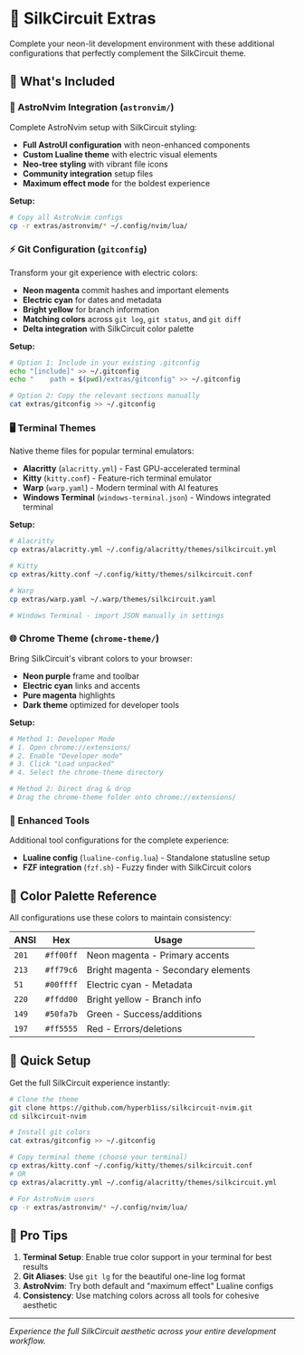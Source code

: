 # 🌈 SilkCircuit Extras

Complete your neon-lit development environment with these additional configurations that perfectly complement the SilkCircuit theme.

## 📁 What's Included

### 🚀 AstroNvim Integration (`astronvim/`)

Complete AstroNvim setup with SilkCircuit styling:

- **Full AstroUI configuration** with neon-enhanced components
- **Custom Lualine theme** with electric visual elements
- **Neo-tree styling** with vibrant file icons
- **Community integration** setup files
- **Maximum effect mode** for the boldest experience

**Setup:**

```bash
# Copy all AstroNvim configs
cp -r extras/astronvim/* ~/.config/nvim/lua/
```

### ⚡ Git Configuration (`gitconfig`)

Transform your git experience with electric colors:

- **Neon magenta** commit hashes and important elements
- **Electric cyan** for dates and metadata
- **Bright yellow** for branch information
- **Matching colors** across `git log`, `git status`, and `git diff`
- **Delta integration** with SilkCircuit color palette

**Setup:**

```bash
# Option 1: Include in your existing .gitconfig
echo "[include]" >> ~/.gitconfig
echo "    path = $(pwd)/extras/gitconfig" >> ~/.gitconfig

# Option 2: Copy the relevant sections manually
cat extras/gitconfig >> ~/.gitconfig
```

### 🖥️ Terminal Themes

Native theme files for popular terminal emulators:

- **Alacritty** (`alacritty.yml`) - Fast GPU-accelerated terminal
- **Kitty** (`kitty.conf`) - Feature-rich terminal emulator
- **Warp** (`warp.yaml`) - Modern terminal with AI features
- **Windows Terminal** (`windows-terminal.json`) - Windows integrated terminal

**Setup:**

```bash
# Alacritty
cp extras/alacritty.yml ~/.config/alacritty/themes/silkcircuit.yml

# Kitty
cp extras/kitty.conf ~/.config/kitty/themes/silkcircuit.conf

# Warp
cp extras/warp.yaml ~/.warp/themes/silkcircuit.yaml

# Windows Terminal - import JSON manually in settings
```

### 🌐 Chrome Theme (`chrome-theme/`)

Bring SilkCircuit's vibrant colors to your browser:

- **Neon purple** frame and toolbar
- **Electric cyan** links and accents
- **Pure magenta** highlights
- **Dark theme** optimized for developer tools

**Setup:**

```bash
# Method 1: Developer Mode
# 1. Open chrome://extensions/
# 2. Enable "Developer mode"
# 3. Click "Load unpacked"
# 4. Select the chrome-theme directory

# Method 2: Direct drag & drop
# Drag the chrome-theme folder onto chrome://extensions/
```

### 🎨 Enhanced Tools

Additional tool configurations for the complete experience:

- **Lualine config** (`lualine-config.lua`) - Standalone statusline setup
- **FZF integration** (`fzf.sh`) - Fuzzy finder with SilkCircuit colors

## 🎨 Color Palette Reference

All configurations use these colors to maintain consistency:

| ANSI | Hex | Usage |
|------|-----|-------|
| `201` | `#ff00ff` | Neon magenta - Primary accents |
| `213` | `#ff79c6` | Bright magenta - Secondary elements |
| `51` | `#00ffff` | Electric cyan - Metadata |
| `220` | `#ffdd00` | Bright yellow - Branch info |
| `149` | `#50fa7b` | Green - Success/additions |
| `197` | `#ff5555` | Red - Errors/deletions |

## 🎯 Quick Setup

Get the full SilkCircuit experience instantly:

```bash
# Clone the theme
git clone https://github.com/hyperb1iss/silkcircuit-nvim.git
cd silkcircuit-nvim

# Install git colors
cat extras/gitconfig >> ~/.gitconfig

# Copy terminal theme (choose your terminal)
cp extras/kitty.conf ~/.config/kitty/themes/silkcircuit.conf
# OR
cp extras/alacritty.yml ~/.config/alacritty/themes/silkcircuit.yml

# For AstroNvim users
cp -r extras/astronvim/* ~/.config/nvim/lua/
```

## 🌟 Pro Tips

1. **Terminal Setup**: Enable true color support in your terminal for best results
2. **Git Aliases**: Use `git lg` for the beautiful one-line log format
3. **AstroNvim**: Try both default and "maximum effect" Lualine configs
4. **Consistency**: Use matching colors across all tools for cohesive aesthetic

---

*Experience the full SilkCircuit aesthetic across your entire development workflow.*
